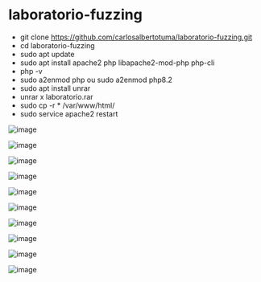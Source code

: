 # laboratorio-fuzzing

- git clone https://github.com/carlosalbertotuma/laboratorio-fuzzing.git
- cd laboratorio-fuzzing
- sudo apt update
- sudo apt install apache2 php libapache2-mod-php php-cli
- php -v
- sudo a2enmod php  ou sudo a2enmod php8.2
- sudo apt install unrar
- unrar x laboratorio.rar
- sudo cp -r * /var/www/html/
- sudo service apache2 restart

![image](https://github.com/user-attachments/assets/2af02f22-4ecc-43af-8504-e78dddd9a981)

![image](https://github.com/user-attachments/assets/b4b37c90-e0c6-4462-a210-9fe7fa192b70)

![image](https://github.com/user-attachments/assets/aa88dd67-336f-42dc-96ca-3d85b89243b8)

![image](https://github.com/user-attachments/assets/32a2a6e9-1b45-4693-8780-217aab6ee4c9)

![image](https://github.com/user-attachments/assets/73c8e711-0e0e-46bc-9014-4f6b2d65623d)

![image](https://github.com/user-attachments/assets/5d81eefe-fa28-47d7-9317-eeacea9b3ee7)

![image](https://github.com/user-attachments/assets/f30b04b5-678e-4f7c-b58c-486708a1a3d7)

![image](https://github.com/user-attachments/assets/ac38b371-251f-4963-acdd-8cc3a2c044a0)

![image](https://github.com/user-attachments/assets/623c0f25-8caa-4ead-8601-fcd12d4b01d6)

![image](https://github.com/user-attachments/assets/cf95369c-53ab-4c82-9dab-0bcbec14b27f)
